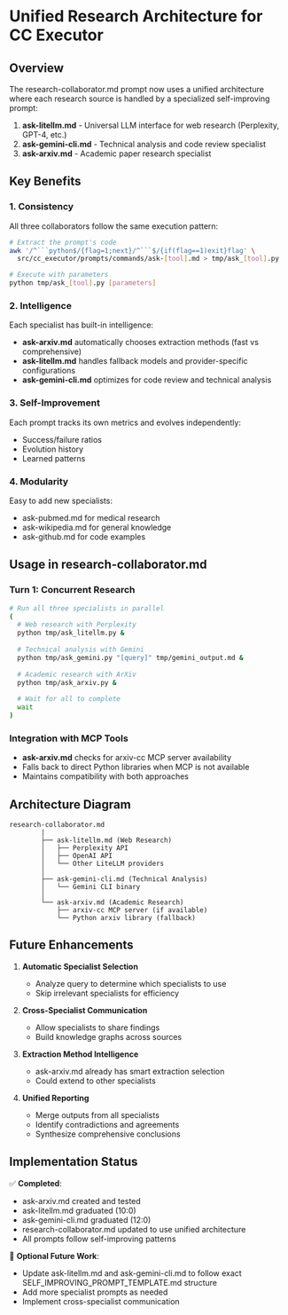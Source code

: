 # Unified Research Architecture for CC Executor

## Overview

The research-collaborator.md prompt now uses a unified architecture where each research source is handled by a specialized self-improving prompt:

1. **ask-litellm.md** - Universal LLM interface for web research (Perplexity, GPT-4, etc.)
2. **ask-gemini-cli.md** - Technical analysis and code review specialist
3. **ask-arxiv.md** - Academic paper research specialist

## Key Benefits

### 1. Consistency
All three collaborators follow the same execution pattern:
```bash
# Extract the prompt's code
awk '/^```python$/{flag=1;next}/^```$/{if(flag==1)exit}flag' \
  src/cc_executor/prompts/commands/ask-[tool].md > tmp/ask_[tool].py

# Execute with parameters
python tmp/ask_[tool].py [parameters]
```

### 2. Intelligence
Each specialist has built-in intelligence:
- **ask-arxiv.md** automatically chooses extraction methods (fast vs comprehensive)
- **ask-litellm.md** handles fallback models and provider-specific configurations
- **ask-gemini-cli.md** optimizes for code review and technical analysis

### 3. Self-Improvement
Each prompt tracks its own metrics and evolves independently:
- Success/failure ratios
- Evolution history
- Learned patterns

### 4. Modularity
Easy to add new specialists:
- ask-pubmed.md for medical research
- ask-wikipedia.md for general knowledge
- ask-github.md for code examples

## Usage in research-collaborator.md

### Turn 1: Concurrent Research

```bash
# Run all three specialists in parallel
(
  # Web research with Perplexity
  python tmp/ask_litellm.py &
  
  # Technical analysis with Gemini
  python tmp/ask_gemini.py "[query]" tmp/gemini_output.md &
  
  # Academic research with ArXiv
  python tmp/ask_arxiv.py &
  
  # Wait for all to complete
  wait
)
```

### Integration with MCP Tools

- **ask-arxiv.md** checks for arxiv-cc MCP server availability
- Falls back to direct Python libraries when MCP is not available
- Maintains compatibility with both approaches

## Architecture Diagram

```
research-collaborator.md
        |
        ├── ask-litellm.md (Web Research)
        │   ├── Perplexity API
        │   ├── OpenAI API
        │   └── Other LiteLLM providers
        │
        ├── ask-gemini-cli.md (Technical Analysis)
        │   └── Gemini CLI binary
        │
        └── ask-arxiv.md (Academic Research)
            ├── arxiv-cc MCP server (if available)
            └── Python arxiv library (fallback)
```

## Future Enhancements

1. **Automatic Specialist Selection**
   - Analyze query to determine which specialists to use
   - Skip irrelevant specialists for efficiency

2. **Cross-Specialist Communication**
   - Allow specialists to share findings
   - Build knowledge graphs across sources

3. **Extraction Method Intelligence**
   - ask-arxiv.md already has smart extraction selection
   - Could extend to other specialists

4. **Unified Reporting**
   - Merge outputs from all specialists
   - Identify contradictions and agreements
   - Synthesize comprehensive conclusions

## Implementation Status

✅ **Completed**:
- ask-arxiv.md created and tested
- ask-litellm.md graduated (10:0)
- ask-gemini-cli.md graduated (12:0)
- research-collaborator.md updated to use unified architecture
- All prompts follow self-improving patterns

🔄 **Optional Future Work**:
- Update ask-litellm.md and ask-gemini-cli.md to follow exact SELF_IMPROVING_PROMPT_TEMPLATE.md structure
- Add more specialist prompts as needed
- Implement cross-specialist communication